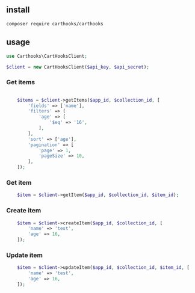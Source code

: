 ## install
```shell
composer require carthooks/carthooks
```

## usage
```php
use Carthooks\CartHooksClient;

$client = new CartHooksClient($api_key, $api_secret);
```

### Get items
```php

    $items = $client->getItems($app_id, $collection_id, [
        'fields' => ['name'],
        'filters' => [
            'age' => [
                '$eq' => '16',
            ],
        ],
        'sort' => ['age'],
        'pagination' => [
            'page' => 1,
            'pageSize' => 10,
        ],
    ]);
```

### Get item
```php
    $item = $client->getItem($app_id, $collection_id, $item_id);
```

### Create item
```php
    $item = $client->createItem($app_id, $collection_id, [
        'name' => 'test',
        'age' => 16,
    ]);
```

### Update item
```php
    $item = $client->updateItem($app_id, $collection_id, $item_id, [
        'name' => 'test',
        'age' => 16,
    ]);
```

